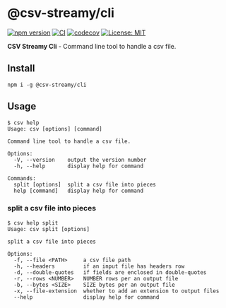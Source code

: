 # @csv-streamy/cli

[![npm version](https://badge.fury.io/js/@csv-streamy%2Fcli.svg)](https://badge.fury.io/js/@csv-streamy%2Fcli) [![CI](https://github.com/keidrun/csv-streamy/workflows/CI-cli/badge.svg)](https://github.com/keidrun/csv-streamy/actions/workflows/csv-streamy-cli.yml) [![codecov](https://codecov.io/gh/keidrun/csv-streamy/branch/main/graph/badge.svg?flag=csv-streamy-cli)](https://codecov.io/gh/keidrun/csv-streamy/tree/main/packages/csv-streamy-cli) [![License: MIT](https://img.shields.io/badge/License-MIT-yellow.svg)](https://opensource.org/licenses/MIT)

**CSV Streamy Cli** - Command line tool to handle a csv file.

## Install

```shell
npm i -g @csv-streamy/cli
```

## Usage

```shell
$ csv help
Usage: csv [options] [command]

Command line tool to handle a csv file.

Options:
  -V, --version    output the version number
  -h, --help       display help for command

Commands:
  split [options]  split a csv file into pieces
  help [command]   display help for command
```

### split a csv file into pieces

```shell
$ csv help split
Usage: csv split [options]

split a csv file into pieces

Options:
  -f, --file <PATH>     a csv file path
  -h, --headers         if an input file has headers row
  -d, --double-quotes   if fields are enclosed in double-quotes
  -r, --rows <NUMBER>   NUMBER rows per an output file
  -b, --bytes <SIZE>    SIZE bytes per an output file
  -x, --file-extension  whether to add an extension to output files
  --help                display help for command
```
